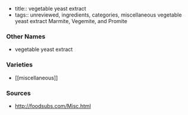 - title:: vegetable yeast extract
- tags:: unreviewed, ingredients, categories, miscellaneous
vegetable yeast extract Marmite, Vegemite, and Promite

### Other Names

* vegetable yeast extract

### Varieties

* [[miscellaneous]]

### Sources
* http://foodsubs.com/Misc.html
